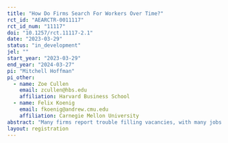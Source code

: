 ```yaml
---
title: "How Do Firms Search For Workers Over Time?"
rct_id: "AEARCTR-0011117"
rct_id_num: "11117"
doi: "10.1257/rct.11117-2.1"
date: "2023-03-29"
status: "in_development"
jel: ""
start_year: "2023-03-29"
end_year: "2024-03-27"
pi: "Mitchell Hoffman"
pi_other:
  - name: Zoe Cullen
    email: zcullen@hbs.edu
    affiliation: Harvard Business School
  - name: Felix Koenig
    email: fkoenig@andrew.cmu.edu
    affiliation: Carnegie Mellon University
abstract: "Many firms report trouble filling vacancies, with many jobs filled. How do firms adjust wages and non-wage policies over time to fill their jobs? When firms are provided with an opportunity to automatically adjust features of the job such as pay and skill requirements, are they interested in doing so and under what conditions? To address this issue, we will study two randomized controlled trials (RCTs) conducted by a nationwide staffing platform. In the first RCT, firms are presented with different dynamic adjustment policies that the firm is considering. We will examine whether firms choose dynamic wage and quality adjustment features and under what conditions. The second RCT has already been completed by the Platform. In this RCT, some unfilled job slots are randomly assigned bonus wages, allowing estimation of the labor supply elasticity to the firm."
layout: registration
---
```


